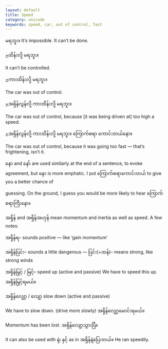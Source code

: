```yaml
---
layout: default
title: Speed
category: unicode
keywords: speed, car, out of control, fast
---
```


<p><span class='mm3'>မရဘူး။</span>     It’s impossible. It can’t be done.</p>
<p class="hide-trigger"><a href='#'>+</a><span class='mm3'>ထိန်းလို့ မရဘူး။</span></p>
<p class='hide-this'>It can’t be controlled.</p>

<p class="hide-trigger"><a href='#'>+</a><span class='mm3'>ကားထိန်းလို့ မရဘူး။</span></p>
<p class='hide-this'>The car was out of control.</p>

<p class="hide-trigger"><a href='#'>+</a><span class='mm3'>အရှိန်လွန်လို့ ကားထိန်းလို့ မရဘူး။</span></p>
<p class='hide-this'>The car was out of control, because [it was being driven at] too high a speed.</p>

<p class="hide-trigger"><a href='#'>+</a><span class='mm3'>အရှိန်လွန်လို့ ကားထိန်းလို့ မရဘူး။ ကြောက်စရာ ကောင်းတယ်နော။</span></p>
<p class='hide-this'>The car was out of control, because it was going too fast — that’s frightening, isn’t it.</p>

<p><span class='mm3'>နော</span> and <span class='mm3'>နော်</span> are used similarly at the end of a sentence, to evoke agreement, but <span class='mm3'>နော</span> is more emphatic. I put <span class='mm3'>ကြောက်စရာကောင်းတယ်</span> to give you a better chance of</p>
<p>guessing. On the ground, I guess you would be more likely to hear <span class='mm3'>ကြောက်စရာကြီးနော။</span></p>
<p><span class='mm3'>အရှိန်</span> and <span class='mm3'>အရှိန်အဟုန်</span> mean momentum and inertia as well as speed. A few notes:</p>
<p><span class='mm3'>အရှိန်ရ</span>– sounds positive — like ‘gain momentum’</p>
<p><span class='mm3'>အရှိန်ပြင်း</span>– sounds a little dangerous — <span class='mm3'>ပြင်း</span>(+<span class='mm3'>ထန်</span>)– means strong, like strong winds</p>
<p><span class='mm3'>အရှိန်မြှင့်</span> / <span class='mm3'>မြင့်</span>– speed up (active and passive) We have to speed this up. <span class='mm3'>အရှိန်မြှင့်ရမယ်။</span></p>
<p><span class='mm3'>အရှိန်လျှော့</span> / <span class='mm3'>လျော့</span> slow down (active and passive)</p>
<p>We have to slow down. (drive more slowly) <span class='mm3'>အရှိန်လျှော့မောင်းရမယ်။</span></p>
<p>Momentum has been lost. <span class='mm3'>အရှိန်လျော့သွားပြီ။</span></p>
<p>It can also be used with <span class='mm3'>နဲ့၊ နှင့်</span> as in  <span class='mm3'>အရှိန်နဲ့ပြေးတယ်။</span>  He ran speedily.</p>
